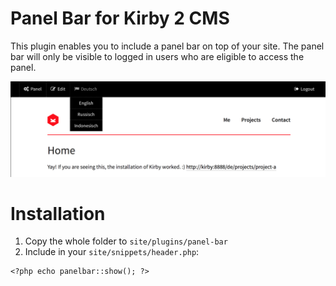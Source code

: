 # Panel Bar for Kirby 2 CMS

This plugin enables you to include a panel bar on top of your site. The panel bar will only be visible to logged in users who are eligible to access the panel.

![Panel Bar](screen.png)

# Installation
1. Copy the whole folder to `site/plugins/panel-bar`
2. Include in your `site/snippets/header.php`:
```
<?php echo panelbar::show(); ?>
```

